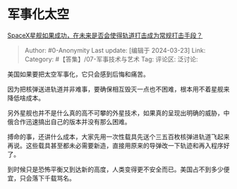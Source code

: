 # 军事化太空
[SpaceX星舰如果成功，在未来是否会使得轨道打击成为常规打击手段？](https://www.zhihu.com/question/648749366/answer/3440888174)

> Author: #0-Anonymity
> Last update: [编辑于 2024-03-23]
> Link:
> Category: #【答集】/07-军事技术与艺术 
> Tag: 
> 评论区:
> 泛讨论:

美国如果要把太空军事化，它只会感到后悔和痛苦。

因为把核弹送进轨道并非难事，要确保相互毁灭一点也不困难，根本用不着星舰来降低啥成本。

另外星舰也并不是什么真的高不可攀的外星技术，如果真的呈现出明确的威胁，中俄合作迅速搞出自己的版本并没有那么困难。

搏命的事，还讲什么成本，大家先用一次性载具先送个三五百枚核弹进轨道飞起来再说。这些载具甚至都未必需要新造，直接用原来的导弹改一下轨迹和再入程序好了。

到时候只是恐怖平衡又到达新的高度，人类变得更不安全而已。美国占不到多少便宜，只会落下千载骂名。
